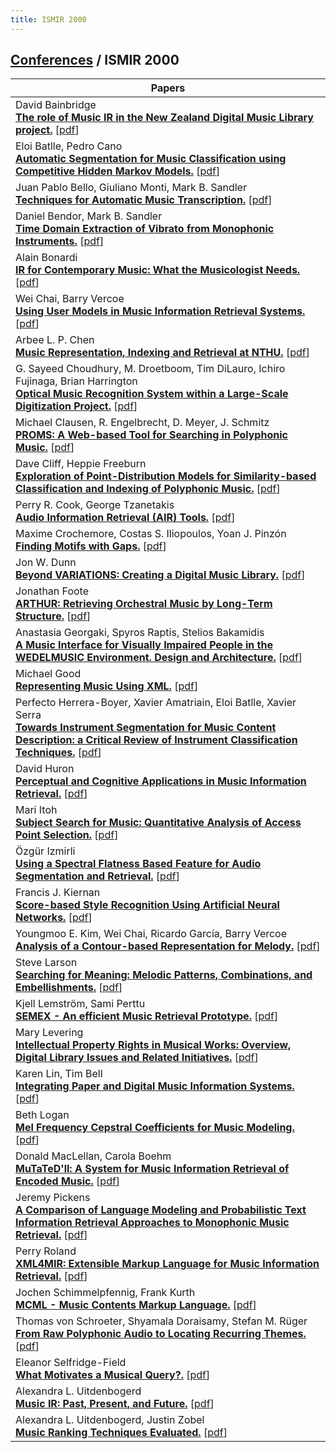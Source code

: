 ```yaml
---
title: ISMIR 2000
---
```


## [Conferences]({{relative_url}}/conferences) / ISMIR 2000

| Papers |
| --- |
|David Bainbridge<br>**[The role of Music IR in the New Zealand Digital Music Library project.](https://doi.org/10.5281/zenodo.1416260)** [[pdf](https://zenodo.org/record/1416260/files/Bainbridge00.pdf)]|
|Eloi Batlle, Pedro Cano<br>**[Automatic Segmentation for Music Classification using Competitive Hidden Markov Models.](https://doi.org/10.5281/zenodo.1416764)** [[pdf](https://zenodo.org/record/1416764/files/BatlleC00.pdf)]|
|Juan Pablo Bello, Giuliano Monti, Mark B. Sandler<br>**[Techniques for Automatic Music Transcription.](https://doi.org/10.5281/zenodo.1414872)** [[pdf](https://zenodo.org/record/1414872/files/BelloMS00.pdf)]|
|Daniel Bendor, Mark B. Sandler<br>**[Time Domain Extraction of Vibrato from Monophonic Instruments.](https://doi.org/10.5281/zenodo.1416810)** [[pdf](https://zenodo.org/record/1416810/files/BendorS00.pdf)]|
|Alain Bonardi<br>**[IR for Contemporary Music: What the Musicologist Needs.](https://doi.org/10.5281/zenodo.1415912)** [[pdf](https://zenodo.org/record/1415912/files/Bonardi00.pdf)]|
|Wei Chai, Barry Vercoe<br>**[Using User Models in Music Information Retrieval Systems.](https://doi.org/10.5281/zenodo.1415898)** [[pdf](https://zenodo.org/record/1415898/files/ChaiV00.pdf)]|
|Arbee L. P. Chen<br>**[Music Representation, Indexing and Retrieval at NTHU.](https://doi.org/10.5281/zenodo.1417981)** [[pdf](https://zenodo.org/record/1417981/files/Chen00.pdf)]|
|G. Sayeed Choudhury, M. Droetboom, Tim DiLauro, Ichiro Fujinaga, Brian Harrington<br>**[Optical Music Recognition System within a Large-Scale Digitization Project.](https://doi.org/10.5281/zenodo.1415730)** [[pdf](https://zenodo.org/record/1415730/files/ChoudhuryDDFH00.pdf)]|
|Michael Clausen, R. Engelbrecht, D. Meyer, J. Schmitz<br>**[PROMS: A Web-based Tool for Searching in Polyphonic Music.](https://doi.org/10.5281/zenodo.1417139)** [[pdf](https://zenodo.org/record/1417139/files/ClausenEMS00.pdf)]|
|Dave Cliff, Heppie Freeburn<br>**[Exploration of Point-Distribution Models for Similarity-based Classification and Indexing of Polyphonic Music.](https://doi.org/10.5281/zenodo.1416572)** [[pdf](https://zenodo.org/record/1416572/files/CliffF00.pdf)]|
|Perry R. Cook, George Tzanetakis<br>**[Audio Information Retrieval (AIR) Tools.](https://doi.org/10.5281/zenodo.1416716)** [[pdf](https://zenodo.org/record/1416716/files/CookT00.pdf)]|
|Maxime Crochemore, Costas S. Iliopoulos, Yoan J. Pinzón<br>**[Finding Motifs with Gaps.](https://doi.org/10.5281/zenodo.1415986)** [[pdf](https://zenodo.org/record/1415986/files/CrochemoreIP00.pdf)]|
|Jon W. Dunn<br>**[Beyond VARIATIONS: Creating a Digital Music Library.](https://doi.org/10.5281/zenodo.1415148)** [[pdf](https://zenodo.org/record/1415148/files/Dunn00.pdf)]|
|Jonathan Foote<br>**[ARTHUR: Retrieving Orchestral Music by Long-Term Structure.](https://doi.org/10.5281/zenodo.1416644)** [[pdf](https://zenodo.org/record/1416644/files/Foote00.pdf)]|
|Anastasia Georgaki, Spyros Raptis, Stelios Bakamidis<br>**[A Music Interface for Visually Impaired People in the WEDELMUSIC Environment. Design and Architecture.](https://doi.org/10.5281/zenodo.1417291)** [[pdf](https://zenodo.org/record/1417291/files/GeorgakiRB00.pdf)]|
|Michael Good<br>**[Representing Music Using XML.](https://doi.org/10.5281/zenodo.1415032)** [[pdf](https://zenodo.org/record/1415032/files/Good00.pdf)]|
|Perfecto Herrera-Boyer, Xavier Amatriain, Eloi Batlle, Xavier Serra<br>**[Towards Instrument Segmentation for Music Content Description: a Critical Review of Instrument Classification Techniques.](https://doi.org/10.5281/zenodo.1416768)** [[pdf](https://zenodo.org/record/1416768/files/Herrera-BoyerABS00.pdf)]|
|David Huron<br>**[Perceptual and Cognitive Applications in Music Information Retrieval.](https://doi.org/10.5281/zenodo.1414794)** [[pdf](https://zenodo.org/record/1414794/files/Huron00.pdf)]|
|Mari Itoh<br>**[Subject Search for Music: Quantitative Analysis of Access Point Selection.](https://doi.org/10.5281/zenodo.1414950)** [[pdf](https://zenodo.org/record/1414950/files/Itoh00.pdf)]|
|Özgür Izmirli<br>**[Using a Spectral Flatness Based Feature for Audio Segmentation and Retrieval.](https://doi.org/10.5281/zenodo.1416438)** [[pdf](https://zenodo.org/record/1416438/files/Izmirli00.pdf)]|
|Francis J. Kiernan<br>**[Score-based Style Recognition Using Artificial Neural Networks.](https://doi.org/10.5281/zenodo.1416626)** [[pdf](https://zenodo.org/record/1416626/files/Kiernan00.pdf)]|
|Youngmoo E. Kim, Wei Chai, Ricardo García, Barry Vercoe<br>**[Analysis of a Contour-based Representation for Melody.](https://doi.org/10.5281/zenodo.1416760)** [[pdf](https://zenodo.org/record/1416760/files/KimCGV00.pdf)]|
|Steve Larson<br>**[Searching for Meaning: Melodic Patterns, Combinations, and Embellishments.](https://doi.org/10.5281/zenodo.1415738)** [[pdf](https://zenodo.org/record/1415738/files/Larson00.pdf)]|
|Kjell Lemström, Sami Perttu<br>**[SEMEX - An efficient Music Retrieval Prototype.](https://doi.org/10.5281/zenodo.1415908)** [[pdf](https://zenodo.org/record/1415908/files/LemstromP00.pdf)]|
|Mary Levering<br>**[Intellectual Property Rights in Musical Works: Overview, Digital Library Issues and Related Initiatives.](https://doi.org/10.5281/zenodo.1416786)** [[pdf](https://zenodo.org/record/1416786/files/Levering00.pdf)]|
|Karen Lin, Tim Bell<br>**[Integrating Paper and Digital Music Information Systems.](https://doi.org/10.5281/zenodo.1416544)** [[pdf](https://zenodo.org/record/1416544/files/LinB00.pdf)]|
|Beth Logan<br>**[Mel Frequency Cepstral Coefficients for Music Modeling.](https://doi.org/10.5281/zenodo.1416444)** [[pdf](https://zenodo.org/record/1416444/files/Logan00.pdf)]|
|Donald MacLellan, Carola Boehm<br>**[MuTaTeD'll: A System for Music Information Retrieval of Encoded Music.](https://doi.org/10.5281/zenodo.1417755)** [[pdf](https://zenodo.org/record/1417755/files/MacLellanB00.pdf)]|
|Jeremy Pickens<br>**[A Comparison of Language Modeling and Probabilistic Text Information Retrieval Approaches to Monophonic Music Retrieval.](https://doi.org/10.5281/zenodo.1415100)** [[pdf](https://zenodo.org/record/1415100/files/Pickens00.pdf)]|
|Perry Roland<br>**[XML4MIR: Extensible Markup Language for Music Information Retrieval.](https://doi.org/10.5281/zenodo.1417167)** [[pdf](https://zenodo.org/record/1417167/files/Roland00.pdf)]|
|Jochen Schimmelpfennig, Frank Kurth<br>**[MCML - Music Contents Markup Language.](https://doi.org/10.5281/zenodo.1415526)** [[pdf](https://zenodo.org/record/1415526/files/SchimmelpfennigK00.pdf)]|
|Thomas von Schroeter, Shyamala Doraisamy, Stefan M. Rüger<br>**[From Raw Polyphonic Audio to Locating Recurring Themes.](https://doi.org/10.5281/zenodo.1416124)** [[pdf](https://zenodo.org/record/1416124/files/SchroeterDR00.pdf)]|
|Eleanor Selfridge-Field<br>**[What Motivates a Musical Query?.](https://doi.org/10.5281/zenodo.1415970)** [[pdf](https://zenodo.org/record/1415970/files/Selfridge-Field00.pdf)]|
|Alexandra L. Uitdenbogerd<br>**[Music IR: Past, Present, and Future.](https://doi.org/10.5281/zenodo.1417545)** [[pdf](https://zenodo.org/record/1417545/files/Uitdenbogerd00.pdf)]|
|Alexandra L. Uitdenbogerd, Justin Zobel<br>**[Music Ranking Techniques Evaluated.](https://doi.org/10.5281/zenodo.1414990)** [[pdf](https://zenodo.org/record/1414990/files/UitdenbogerdZ00.pdf)]|